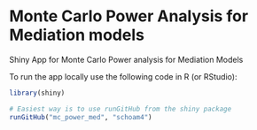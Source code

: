 # Monte Carlo Power Analysis for Mediation models

Shiny App for Monte Carlo Power analysis for Mediation Models

To run the app locally use the following code in R (or RStudio):

```R
library(shiny)

# Easiest way is to use runGitHub from the shiny package
runGitHub("mc_power_med", "schoam4")
```
